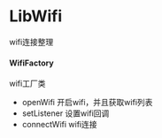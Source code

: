 # LibWifi
 wifi连接整理

#### WifiFactory
wifi工厂类

* openWifi 开启wifi，并且获取wifi列表
* setListener 设置wifi回调
* connectWifi wifi连接
